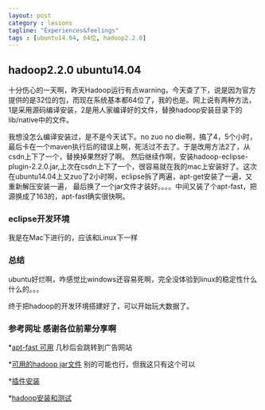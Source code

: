```yaml
---
layout: post
category : lessons
tagline: "Experiences&feelings"
tags : [ubuntu14.04, 64位, hadoop2.2.0]
---
```



## hadoop2.2.0 ubuntu14.04
十分伤心的一天啊，昨天Hadoop运行有点warning，今天查了下，说是因为官方提供的是32位的包，而现在系统基本都64位了，我的也是。网上说有两种方法，
1是采用源码编译安装，2是用人家编译好的文件，替换hadoop安装目录下的lib/native中的文件。

我想没怎么编译安装过，是不是今天试下。no zuo no die啊，搞了4，5个小时，最后卡在一个maven执行后的错误上啊，死活过不去了。于是改用方法2了，从csdn上下了一个，替换掉果然好了啊。
然后继续作啊，安装hadoop-eclipse-plugin-2.2.0.jar,上次在csdn上下了一个，很容易就在我的mac上安装好了。这次在ubuntu14.04上又zuo了2小时啊，eclipse拆了两遍，apt-get安装了一遍，又重新解压安装一遍，
最后换了一个jar文件才装好。。。。中间又装了个apt-fast，把源换成了163的，apt-fast确实很快啊。


### eclipse开发环境
我是在Mac下进行的，应该和Linux下一样

### 总结

ubuntu好烂啊，咋感觉比windows还容易死啊，完全没体验到linux的稳定性什么什么的。。。

终于把hadoop的开发环境搭建好了，可以开始玩大数据了。

### 参考网址 感谢各位前辈分享啊

*[apt-fast 可用](http://www.15897.com/blog/post/apt-fast-axel-apt-get.html) 几秒后会跳转到广告网站

*[可用的hadoop jar文件](http://download.csdn.net/download/tianshan2010/6801807) 别的可能也行，但我这只有这个可以

*[插件安装](http://blog.csdn.net/zythy/article/details/17397153)

*[hadoop安装和测试](http://www.micmiu.com/bigdata/hadoop/hadoop2x-*single-node-setup/)
